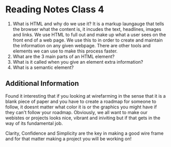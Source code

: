 # Reading Notes Class 4


1. What is HTML and why do we use it? It is a markup laungauge that tells the browser what the content is, it incudes the text, headlines, images and links. We use HTML to full out and make up what a user sees on the front end of a web page. We use this to in order to create and maintain the information on any given webpage. There are other tools and elements we can use to make this process faster. 
2. What are the 3 main parts of an HTML element? 
3. What is it called when you give an element extra information?
4. What is a semantic element?


## Additional Information

Found it interesting that if you looking at wirefarming in the sense that it is a blank piece of paper and you have to create a roadmap for someone to follow, it doesnt matter what color it is or the graphics you might have if they can't follow your roadmap. Obviously, we all want to make our webistes or projects looks nice, vibrant and iniviting but if that gets in the way of its fundamental job. 

Clarity, Confidence and Simplicity are the key in making a good wire frame and for that matter making a project you will be working on!
